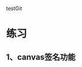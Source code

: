 <!--
 * @Author: 关振俊
 * @Date: 2022-05-16 14:43:40
 * @LastEditors: 关振俊
 * @LastEditTime: 2022-05-30 14:29:39
 * @Description: 
-->
testGit 
# 练习
## 1、canvas签名功能 